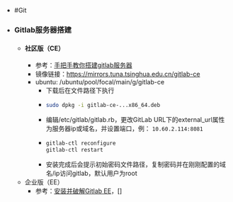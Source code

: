 - #Git
- ### Gitlab服务器搭建
	- #### 社区版（CE）
		- 参考：[手把手教你搭建gitlab服务器](https://zhuanlan.zhihu.com/p/62042884)
		- 镜像链接：https://mirrors.tuna.tsinghua.edu.cn/gitlab-ce
		- ubuntu: /ubuntu/pool/focal/main/g/gitlab-ce
			- 下载后在文件路径下执行
			- ```bash
			  sudo dpkg -i gitlab-ce-...x86_64.deb
			  ```
			- 编辑/etc/gitlab/gitlab.rb，更改GitLab URL下的external_url属性为服务器ip或域名，并设置端口，例：
			  `10.60.2.114:8081`
			- ```bash
			  gitlab-ctl reconfigure
			  gitlab-ctl restart
			  ```
			- 安装完成后会提示初始密码文件路径，复制密码并在刚刚配置的域名/ip访问gitlab，默认用户为root
	- 企业版（EE）
		- 参考：[安装并破解Gitlab EE](https://blog.17lai.site/posts/29a820b3)，[]